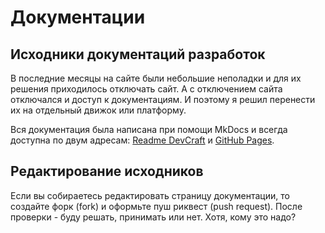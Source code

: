 # Документации

## Исходники документаций разработок

В последние месяцы на сайте были небольшие неполадки и для их решения приходилось отключать сайт. А с отключением сайта отключался и доступ к документациям. И поэтому я решил перенести их на отдельный движок или платформу.

Вся документация была написана при помощи MkDocs и всегда доступна по двум адресам: [Readme DevCraft](https://readme.devcraft.club) и [GitHub Pages](https://gokujo.github.io/mhdocs/).

## Редактирование исходников

Если вы собираетесь редактировать страницу документации, то создайте форк (fork) и оформьте пуш риквест (push request). После проверки - буду решать, принимать или нет. Хотя, кому это надо?

